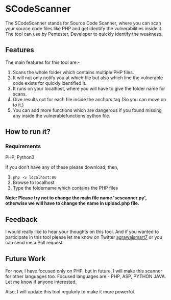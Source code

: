 # SCodeScanner

The SCodeScanner stands for Source Code Scanner, where you can scan your source code files like PHP and get identify the vulnerabilities inside it. The tool can use by Pentester, Developer to quickly identify the weakness.

## Features

The main features for this tool are:-

1) Scans the whole folder which contains multiple PHP files.
2) It will not only notify you at which file but also which line the vulnerable code exists for quickly identified it.
3) It runs on your localhost, where you will have to give the folder name for scans.
4) Give results out for each file inside the anchors tag (So you can move on to it.)
5) You can add more functions which are dangerous if you found missing any inside the vulnerablefunctions python file.

## How to run it?

### Requirements

PHP, Python3

If you don't have any of these please download, then,

1) ```php -S localhost:80```<br>
2) Browse to localhost<br>
3) Type the foldername which contains the PHP files

**Note: Please try not to change the main file name 'scscanner.py', otherwise we will have to change the name in upload.php file.**

## Feedback

I would really like to hear your thoughts on this tool. And if you wanted to participate in this tool please let me know on Twitter [agrawalsmart7](https://twitter.com/agrawalsmart7) or you can send me a Pull request.


## Future Work

For now, I have focused only on PHP, but in future, I will make this scanner for other languages too. Focused languages are:- PHP, ASP, PYTHON JAVA.
Let me know if anyone interested.

Also, I will update this tool regularly to make it more powerful. 